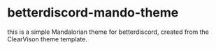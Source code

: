 # betterdiscord-mando-theme

this is a simple Mandalorian theme for betterdiscord, created from the ClearVison theme template.
